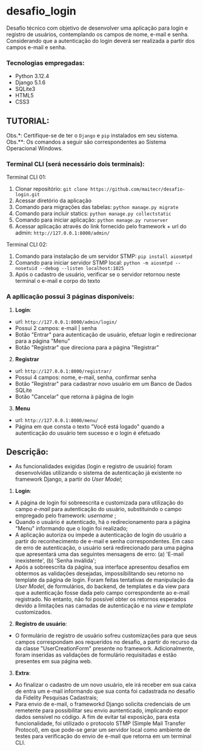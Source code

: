 # desafio_login
Desafio técnico com objetivo de desenvolver uma aplicação para login e registro de usuários, contemplando os campos de nome, e-mail e senha. Considerando que a autenticação do login deverá ser realizada a partir dos campos e-mail e senha. 

### Tecnologias empregadas:
* Python 3.12.4
* Django 5.1.6
* SQLite3
* HTML5
* CSS3

## TUTORIAL:
Obs.*: Certifique-se de ter o `Django` e `pip` instalados em seu sistema.  
Obs.**: Os comandos a seguir são correspondentes ao Sistema Operacional Windows.  
### Terminal CLI (será necessário dois terminais):
Terminal CLI 01:
1. Clonar repositório: `git clone https://github.com/maitecr/desafio-login.git`
2. Acessar diretório da aplicação
3. Comando para migrações das tabelas: ```python manage.py migrate```
4. Comando para incluir statics: ```python manage.py collectstatic```
5. Comando para iniciar aplicação: ```python manage.py runserver```
6. Acessar aplicação através do link fornecido pelo framework + url do admin: `http://127.0.0.1:8000/admin/`  

Terminal CLI 02:
1. Comando para instalação de um servidor STMP: ```pip install aiosmtpd```
2. Comando para iniciar servidor STMP local:  ```python -m aiosmtpd --nosetuid --debug --listen localhost:1025```
3. Após o cadastro de usuário, verificar se o servidor retornou neste terminal o e-mail e corpo do texto

### A apllicação possui 3 páginas disponíveis:
1. **Login**:
- url: `http://127.0.0.1:8000/admin/login/`
- Possui 2 campos: e-mail | senha
- Botão "Entrar" para autenticação de usuário, efetuar login e redirecionar para a página "Menu"
- Botão "Registrar" que direciona para a página "Registrar" 

2. **Registrar**
- url: `http://127.0.0.1:8000/registrar/`
- Possui 4 campos: nome, e-mail, senha, confirmar senha
- Botão "Registrar" para cadastrar novo usuário em um Banco de Dados SQLite
- Botão "Cancelar" que retorna à página de login

3. **Menu**
- url: `http://127.0.0.1:8000/menu/`
- Página em que consta o texto "Você está logado" quando a autenticação do usuário tem sucesso e o login é efetuado

## Descrição:
* As funcionalidades exigidas (login e registro de usuário) foram desenvolvidas utilizando o sistema de autenticação já existente no framework Django, a partir do _User Model_;

1. **Login**:
* A página de login foi sobreescrita e customizada para utilização do campo _e-mail_ para autenticação do usuário, substituindo o campo empregado pelo framework: _username_ ;
* Quando o usuário é autenticado, há o redirecionamento para a página "Menu" informando que o login foi realizado;
* A aplicação autoriza ou impede a autenticação de login do usuário a partir do reconhecimento de e-mail e senha correspondentes. Em caso de erro de autenticação, o usuário será redirecionado para uma página que apresentará uma das seguintes mensagens de erro: (a) 'E-mail inexistente', (b) 'Senha inválida';
* Após a sobreescrita da página, sua interface apresentou desafios em obtermos as validações desejadas, impossibilitando seu retorno no template da página de login. Foram feitas tentativas de manipulação da _User Model_, de formulários, do backend, de templates e da view para que a autenticação fosse dada pelo campo correspondente ao e-mail registrado. No entanto, não foi possível obter os retornos esperados devido a limitações nas camadas de autenticação e na _view_ e _template_ customizados.

2. **Registro de usuário**:
* O formulário de registro de usuário sofreu customizações para que seus campos correspondam aos requeridos no desafio, a partir do recurso da da classe "UserCreationForm" presente no framework. Adicionalmente, foram inseridas as validações de formulário requisitadas e estão presentes em sua página web.

3. **Extra**:
* Ao finalizar o cadastro de um novo usuário, ele irá receber em sua caixa de entra um e-mail informando que sua conta foi cadastrada no desafio da Fidelity Pesquisas Cadastrais;
* Para envio de e-mail, o frameworkd Django solicita credenciais de um remetente para possibilitar seu envio auntenticado, implicando expor dados sensível no código. A fim de evitar tal exposição, para esta funcionalidade, foi utilizado o protocolo STMP (Simple Mail Transfer Protocol), em que pode-se gerar um servidor local como ambiente de testes para verificação do envio de e-mail que retorna em um terminal CLI.

